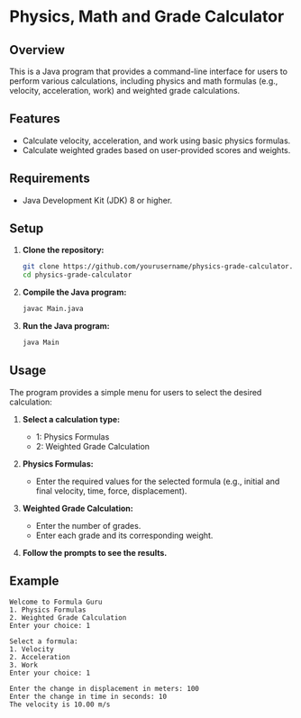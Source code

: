 # Physics, Math and Grade Calculator

## Overview

This is a Java program that provides a command-line interface for users to perform various calculations, including physics and math formulas (e.g., velocity, acceleration, work) and weighted grade calculations.

## Features

- Calculate velocity, acceleration, and work using basic physics formulas.
- Calculate weighted grades based on user-provided scores and weights.

## Requirements

- Java Development Kit (JDK) 8 or higher.

## Setup

1. **Clone the repository:**

    ```bash
    git clone https://github.com/yourusername/physics-grade-calculator.git
    cd physics-grade-calculator
    ```

2. **Compile the Java program:**

    ```bash
    javac Main.java
    ```

3. **Run the Java program:**

    ```bash
    java Main
    ```

## Usage

The program provides a simple menu for users to select the desired calculation:

1. **Select a calculation type:**
    - 1: Physics Formulas
    - 2: Weighted Grade Calculation

2. **Physics Formulas:**
    - Enter the required values for the selected formula (e.g., initial and final velocity, time, force, displacement).

3. **Weighted Grade Calculation:**
    - Enter the number of grades.
    - Enter each grade and its corresponding weight.

4. **Follow the prompts to see the results.**

## Example

```plaintext
Welcome to Formula Guru
1. Physics Formulas
2. Weighted Grade Calculation
Enter your choice: 1

Select a formula:
1. Velocity
2. Acceleration
3. Work
Enter your choice: 1

Enter the change in displacement in meters: 100
Enter the change in time in seconds: 10
The velocity is 10.00 m/s


